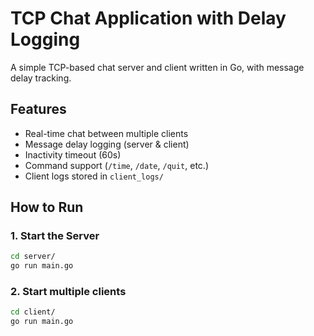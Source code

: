 # TCP Chat Application with Delay Logging

A simple TCP-based chat server and client written in Go, with message delay tracking.

## Features
- Real-time chat between multiple clients
- Message delay logging (server & client)
- Inactivity timeout (60s)
- Command support (`/time`, `/date`, `/quit`, etc.)
- Client logs stored in `client_logs/`

## How to Run

### 1. Start the Server
```bash
cd server/
go run main.go
```
### 2. Start multiple clients
```bash
cd client/
go run main.go

